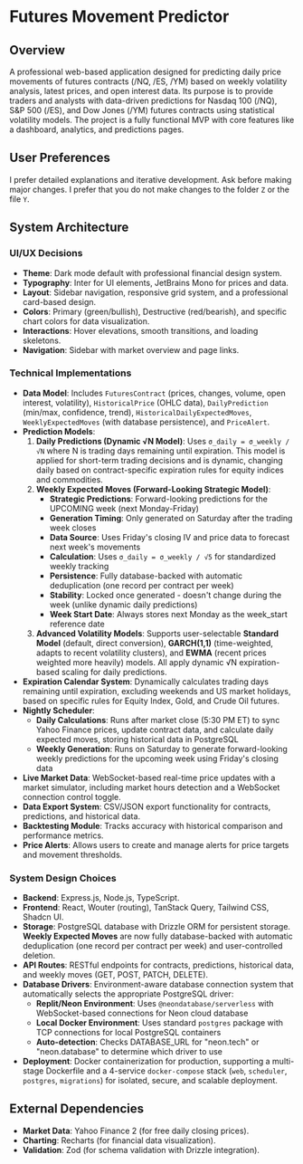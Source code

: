 # Futures Movement Predictor

## Overview
A professional web-based application designed for predicting daily price movements of futures contracts (/NQ, /ES, /YM) based on weekly volatility analysis, latest prices, and open interest data. Its purpose is to provide traders and analysts with data-driven predictions for Nasdaq 100 (/NQ), S&P 500 (/ES), and Dow Jones (/YM) futures contracts using statistical volatility models. The project is a fully functional MVP with core features like a dashboard, analytics, and predictions pages.

## User Preferences
I prefer detailed explanations and iterative development. Ask before making major changes. I prefer that you do not make changes to the folder `Z` or the file `Y`.

## System Architecture

### UI/UX Decisions
-   **Theme**: Dark mode default with professional financial design system.
-   **Typography**: Inter for UI elements, JetBrains Mono for prices and data.
-   **Layout**: Sidebar navigation, responsive grid system, and a professional card-based design.
-   **Colors**: Primary (green/bullish), Destructive (red/bearish), and specific chart colors for data visualization.
-   **Interactions**: Hover elevations, smooth transitions, and loading skeletons.
-   **Navigation**: Sidebar with market overview and page links.

### Technical Implementations
-   **Data Model**: Includes `FuturesContract` (prices, changes, volume, open interest, volatility), `HistoricalPrice` (OHLC data), `DailyPrediction` (min/max, confidence, trend), `HistoricalDailyExpectedMoves`, `WeeklyExpectedMoves` (with database persistence), and `PriceAlert`.
-   **Prediction Models**:
    1.  **Daily Predictions (Dynamic √N Model)**: Uses `σ_daily = σ_weekly / √N` where N is trading days remaining until expiration. This model is applied for short-term trading decisions and is dynamic, changing daily based on contract-specific expiration rules for equity indices and commodities.
    2.  **Weekly Expected Moves (Forward-Looking Strategic Model)**: 
        - **Strategic Predictions**: Forward-looking predictions for the UPCOMING week (next Monday-Friday)
        - **Generation Timing**: Only generated on Saturday after the trading week closes
        - **Data Source**: Uses Friday's closing IV and price data to forecast next week's movements
        - **Calculation**: Uses `σ_daily = σ_weekly / √5` for standardized weekly tracking
        - **Persistence**: Fully database-backed with automatic deduplication (one record per contract per week)
        - **Stability**: Locked once generated - doesn't change during the week (unlike dynamic daily predictions)
        - **Week Start Date**: Always stores next Monday as the week_start reference date
    3.  **Advanced Volatility Models**: Supports user-selectable **Standard Model** (default, direct conversion), **GARCH(1,1)** (time-weighted, adapts to recent volatility clusters), and **EWMA** (recent prices weighted more heavily) models. All apply dynamic √N expiration-based scaling for daily predictions.
-   **Expiration Calendar System**: Dynamically calculates trading days remaining until expiration, excluding weekends and US market holidays, based on specific rules for Equity Index, Gold, and Crude Oil futures.
-   **Nightly Scheduler**: 
    - **Daily Calculations**: Runs after market close (5:30 PM ET) to sync Yahoo Finance prices, update contract data, and calculate daily expected moves, storing historical data in PostgreSQL
    - **Weekly Generation**: Runs on Saturday to generate forward-looking weekly predictions for the upcoming week using Friday's closing data
-   **Live Market Data**: WebSocket-based real-time price updates with a market simulator, including market hours detection and a WebSocket connection control toggle.
-   **Data Export System**: CSV/JSON export functionality for contracts, predictions, and historical data.
-   **Backtesting Module**: Tracks accuracy with historical comparison and performance metrics.
-   **Price Alerts**: Allows users to create and manage alerts for price targets and movement thresholds.

### System Design Choices
-   **Backend**: Express.js, Node.js, TypeScript.
-   **Frontend**: React, Wouter (routing), TanStack Query, Tailwind CSS, Shadcn UI.
-   **Storage**: PostgreSQL database with Drizzle ORM for persistent storage. **Weekly Expected Moves** are now fully database-backed with automatic deduplication (one record per contract per week) and user-controlled deletion.
-   **API Routes**: RESTful endpoints for contracts, predictions, historical data, and weekly moves (GET, POST, PATCH, DELETE).
-   **Database Drivers**: Environment-aware database connection system that automatically selects the appropriate PostgreSQL driver:
    -   **Replit/Neon Environment**: Uses `@neondatabase/serverless` with WebSocket-based connections for Neon cloud database
    -   **Local Docker Environment**: Uses standard `postgres` package with TCP connections for local PostgreSQL containers
    -   **Auto-detection**: Checks DATABASE_URL for "neon.tech" or "neon.database" to determine which driver to use
-   **Deployment**: Docker containerization for production, supporting a multi-stage Dockerfile and a 4-service `docker-compose` stack (`web`, `scheduler`, `postgres`, `migrations`) for isolated, secure, and scalable deployment.

## External Dependencies
-   **Market Data**: Yahoo Finance 2 (for free daily closing prices).
-   **Charting**: Recharts (for financial data visualization).
-   **Validation**: Zod (for schema validation with Drizzle integration).